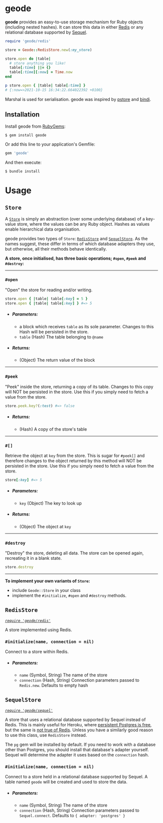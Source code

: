 # geode
**geode** provides an easy-to-use storage mechanism for Ruby objects (including nested hashes).
It can store this data in either [Redis](https://github.com/redis/redis-rb)
or any relational database supported by [Sequel](https://github.com/jeremyevans/sequel).

```ruby
require 'geode/redis'

store = Geode::RedisStore.new(:my_store)

store.open do |table|
  # store anything you like!
  table[:time] ||= {}
  table[:time][:now] = Time.now
end

p store.open { |table| table[:time] }
# {:now=>2021-10-15 16:34:22.664022392 +0100}
```

Marshal is used for serialisation. geode was inspired by [pstore](https://github.com/ruby/pstore)
and [bindi](https://github.com/havenwood/bindi).

## Installation

Install geode from [RubyGems](https://rubygems.org/gems/geode):

```console
$ gem install geode
```

Or add this line to your application's Gemfile:

```ruby
gem 'geode'
```

And then execute:

```console
$ bundle install
```

# Usage
## `Store`
A [`Store`](lib/geode.rb) is simply an abstraction (over some underlying database) of a key-value
store, where the values can be any Ruby object. Hashes as values enable hierarchical data
organisation.

geode provides two types of `Store`: [`RedisStore`](#redisstore) and [`SequelStore`](#sequelstore).
As the names suggest, these differ in terms of which database adapters they use, but otherwise,
all their methods behave identically.

**A store, once initialised, has three basic operations; `#open`, `#peek` and `#destroy`:**

---
### `#open`
"Open" the store for reading and/or writing.

```ruby
store.open { |table| table[:key] = 5 }
store.open { |table| table[:key] } #=> 5
```
- ##### Parameters:
	- a block which receives `table` as its sole parameter. Changes to this Hash will
  be persisted in the store.
	- `table` (Hash) The table belonging to `@name`
- ##### Returns:
    - (Object) The return value of the block
---
### `#peek`
"Peek" inside the store, returning a copy of its table.
Changes to this copy will NOT be persisted in the store.
Use this if you simply need to fetch a value from the store.

```ruby
store.peek.key?(:test) #=> false
```

- ##### Returns:
    - (Hash) A copy of the store's table
---
### `#[]`
Retrieve the object at `key` from the store.
This is sugar for `#peek[]` and therefore
changes to the object returned by this method will NOT
be persisted in the store.
Use this if you simply need to fetch a value from the store.

```ruby
store[:key] #=> 5
```
- ##### Parameters:
    - `key` (Object) The key to look up
- ##### Returns:
    - (Object) The object at `key`
---
### `#destroy`
"Destroy" the store, deleting all data.
The store can be opened again, recreating it in a blank state.

```ruby
store.destroy
```
---

**To implement your own variants of `Store`:**
- include `Geode::Store` in your class
- implement the `#initialize`, `#open` and `#destroy` methods.

## `RedisStore`
[*`require 'geode/redis'`*](lib/geode/redis.rb)

A store implemented using Redis.

### `#initialize(name, connection = nil)`
Connect to a store within Redis.
- ##### Parameters:
    - `name` (Symbol, String) The name of the store
    - `connection` (Hash, String) Connection parameters passed to `Redis.new`.
       Defaults to empty hash

## `SequelStore`
[*`require 'geode/sequel'`*](lib/geode/sequel.rb)

A store that uses a relational database supported by Sequel instead of Redis.
This is mainly useful for Heroku, where
[persistent Postgres is free](https://elements.heroku.com/addons/heroku-postgresql), but
the same is [not true of Redis](https://elements.heroku.com/addons/heroku-redis).
Unless you have a similarly good reason to use this class, use `RedisStore` instead.

The `pg` gem will be installed by default. If you need to work with a database other than Postgres,
you should install that database's adapter yourself. Sequel will determine the adapter it uses
based on the `connection` hash.

### `#initialize(name, connection = nil)`
Connect to a store held in a relational database supported by Sequel.
A table named `geode` will be created and used to store the data.
- ##### Parameters:
    - `name` (Symbol, String) The name of the store
    - `connection` (Hash, String) Connection parameters passed to `Sequel.connect`.
       Defaults to `{ adapter: 'postgres' }`

